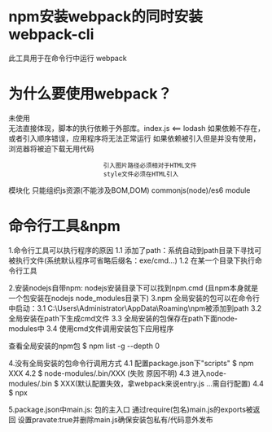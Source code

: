# npm安装webpack的同时安装webpack-cli 
  此工具用于在命令行中运行 webpack

# 为什么要使用webpack？
  未使用  
          无法直接体现，脚本的执行依赖于外部库。index.js <== lodash
          如果依赖不存在，或者引入顺序错误，应用程序将无法正常运行
          如果依赖被引入但是并没有使用，浏览器将被迫下载无用代码

                              引入图片路径必须相对于HTML文件
                              style文件必须在HTML引入

  模块化  只能组织js资源(不能涉及BOM,DOM)  commonjs(node)/es6 module    

# 命令行工具&npm
  1.命令行工具可以执行程序的原因
                            1.1 添加了path：系统自动到path目录下寻找可被执行文件(系统默认程序可省略后缀名：exe/cmd...)
                            1.2 在某一个目录下执行命令行工具

  2.安装nodejs自带npm: nodejs安装目录下可以找到npm.cmd (且npm本身就是一个包安装在nodejs node_modules目录下) 
  3.npm 全局安装的包可以在命令行中启动：3.1 C:\Users\Administrator\AppData\Roaming\npm被添加到path
                                     3.2 全局安装在path下生成cmd文件
                                     3.3 全局安装的包保存在path下面node-modules中
                                     3.4 使用cmd文件调用安装包下应用程序

  查看全局安装的npm包 $ npm list -g --depth 0

  4.没有全局安装的包命令行调用方式    4.1 配置package.json下"scripts" $ npm XXX
                                   4.2 $ node-modules/.bin/XXX (失败 原因不明)
                                   4.3 进入node-modules/.bin $ XXX(默认配置失效，拿webpack来说entry.js ...需自行配置)
                                   4.4 $ npx

  5.package.json中main.js: 包的主入口 通过require(包名)main.js的exports被返回 设置pravate:true并删除main.js确保安装包私有/代码意外发布                            
   
 